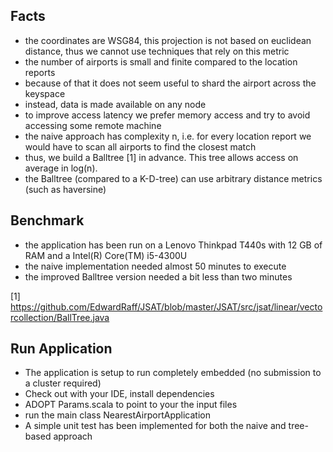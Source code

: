 ## Facts
- the coordinates are WSG84, this projection is not based on euclidean distance, thus we cannot use techniques that rely on this metric
- the number of airports is small and finite compared to the location reports
- because of that it does not seem useful to shard the airport across the keyspace
- instead, data is made available on any node
- to improve access latency we prefer memory access and try to avoid accessing some remote machine
- the naive approach has complexity n, i.e. for every location report we would have to scan all airports to find the closest match
- thus, we build a  Balltree [1] in advance. This tree allows access on average in log(n).
- the Balltree (compared to a K-D-tree) can use arbitrary distance metrics (such as haversine)

## Benchmark 
- the application has been run on a Lenovo Thinkpad T440s with 12 GB of RAM and a Intel(R) Core(TM) i5-4300U
- the naive implementation needed almost 50 minutes to execute
- the improved Balltree version needed a bit less than two minutes


 [1] https://github.com/EdwardRaff/JSAT/blob/master/JSAT/src/jsat/linear/vectorcollection/BallTree.java
 
 
## Run Application
- The application is setup to run completely embedded (no submission to a cluster required)
- Check out with your IDE, install dependencies 
- ADOPT Params.scala to point to your the input files
- run the main class NearestAirportApplication
- A simple unit test has been implemented for both the naive and tree-based approach
